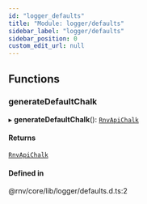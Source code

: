 ```yaml
---
id: "logger_defaults"
title: "Module: logger/defaults"
sidebar_label: "logger/defaults"
sidebar_position: 0
custom_edit_url: null
---
```


## Functions

### generateDefaultChalk

▸ **generateDefaultChalk**(): [`RnvApiChalk`](api_types.md#rnvapichalk)

#### Returns

[`RnvApiChalk`](api_types.md#rnvapichalk)

#### Defined in

@rnv/core/lib/logger/defaults.d.ts:2
